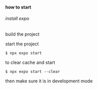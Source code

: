 #### how to start

###### install expo



######
build the project


start the project
```
$ npx expo start
```
to clear cache and start
``` 
$ npx expo start --clear
```
then make sure it is in development mode

